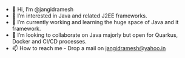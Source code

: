 - 👋 Hi, I’m @jangidramesh
- 👀 I’m interested in Java and related J2EE frameworks.
- 🌱 I’m currently working and learning the huge space of Java and it framework.
- 💞️ I’m looking to collaborate on Java majorly but open for Quarkus, Docker and CI/CD processes.
- 📫 How to reach me - Drop a mail on jangidramesh@yahoo.in

<!---
jangidramesh/jangidramesh is a ✨ special ✨ repository because its `README.md` (this file) appears on your GitHub profile.
You can click the Preview link to take a look at your changes.
--->

